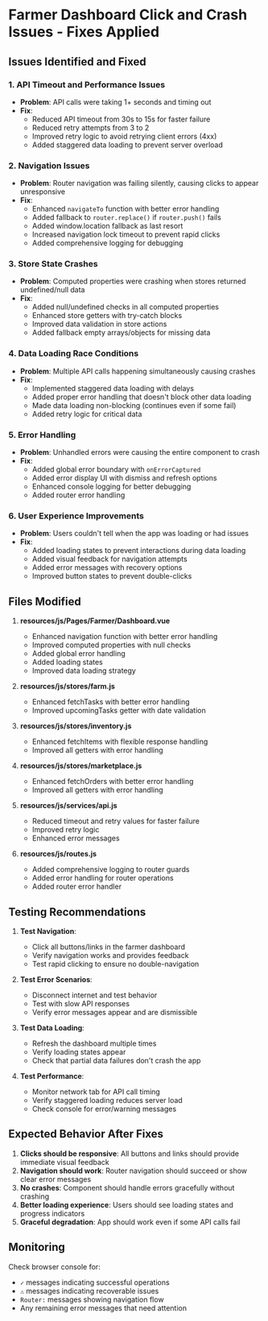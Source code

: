 # Farmer Dashboard Click and Crash Issues - Fixes Applied

## Issues Identified and Fixed

### 1. **API Timeout and Performance Issues**
- **Problem**: API calls were taking 1+ seconds and timing out
- **Fix**: 
  - Reduced API timeout from 30s to 15s for faster failure
  - Reduced retry attempts from 3 to 2
  - Improved retry logic to avoid retrying client errors (4xx)
  - Added staggered data loading to prevent server overload

### 2. **Navigation Issues**
- **Problem**: Router navigation was failing silently, causing clicks to appear unresponsive
- **Fix**:
  - Enhanced `navigateTo` function with better error handling
  - Added fallback to `router.replace()` if `router.push()` fails
  - Added window.location fallback as last resort
  - Increased navigation lock timeout to prevent rapid clicks
  - Added comprehensive logging for debugging

### 3. **Store State Crashes**
- **Problem**: Computed properties were crashing when stores returned undefined/null data
- **Fix**:
  - Added null/undefined checks in all computed properties
  - Enhanced store getters with try-catch blocks
  - Improved data validation in store actions
  - Added fallback empty arrays/objects for missing data

### 4. **Data Loading Race Conditions**
- **Problem**: Multiple API calls happening simultaneously causing crashes
- **Fix**:
  - Implemented staggered data loading with delays
  - Added proper error handling that doesn't block other data loading
  - Made data loading non-blocking (continues even if some fail)
  - Added retry logic for critical data

### 5. **Error Handling**
- **Problem**: Unhandled errors were causing the entire component to crash
- **Fix**:
  - Added global error boundary with `onErrorCaptured`
  - Added error display UI with dismiss and refresh options
  - Enhanced console logging for better debugging
  - Added router error handling

### 6. **User Experience Improvements**
- **Problem**: Users couldn't tell when the app was loading or had issues
- **Fix**:
  - Added loading states to prevent interactions during data loading
  - Added visual feedback for navigation attempts
  - Added error messages with recovery options
  - Improved button states to prevent double-clicks

## Files Modified

1. **resources/js/Pages/Farmer/Dashboard.vue**
   - Enhanced navigation function with better error handling
   - Improved computed properties with null checks
   - Added global error handling
   - Added loading states
   - Improved data loading strategy

2. **resources/js/stores/farm.js**
   - Enhanced fetchTasks with better error handling
   - Improved upcomingTasks getter with date validation

3. **resources/js/stores/inventory.js**
   - Enhanced fetchItems with flexible response handling
   - Improved all getters with error handling

4. **resources/js/stores/marketplace.js**
   - Enhanced fetchOrders with better error handling
   - Improved all getters with error handling

5. **resources/js/services/api.js**
   - Reduced timeout and retry values for faster failure
   - Improved retry logic
   - Enhanced error messages

6. **resources/js/routes.js**
   - Added comprehensive logging to router guards
   - Added error handling for router operations
   - Added router error handler

## Testing Recommendations

1. **Test Navigation**:
   - Click all buttons/links in the farmer dashboard
   - Verify navigation works and provides feedback
   - Test rapid clicking to ensure no double-navigation

2. **Test Error Scenarios**:
   - Disconnect internet and test behavior
   - Test with slow API responses
   - Verify error messages appear and are dismissible

3. **Test Data Loading**:
   - Refresh the dashboard multiple times
   - Verify loading states appear
   - Check that partial data failures don't crash the app

4. **Test Performance**:
   - Monitor network tab for API call timing
   - Verify staggered loading reduces server load
   - Check console for error/warning messages

## Expected Behavior After Fixes

1. **Clicks should be responsive**: All buttons and links should provide immediate visual feedback
2. **Navigation should work**: Router navigation should succeed or show clear error messages
3. **No crashes**: Component should handle errors gracefully without crashing
4. **Better loading experience**: Users should see loading states and progress indicators
5. **Graceful degradation**: App should work even if some API calls fail

## Monitoring

Check browser console for:
- `✓` messages indicating successful operations
- `⚠` messages indicating recoverable issues
- `Router:` messages showing navigation flow
- Any remaining error messages that need attention